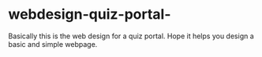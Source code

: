 # webdesign-quiz-portal-
Basically this is the web design for a quiz portal. Hope it helps you design a basic and simple webpage.
